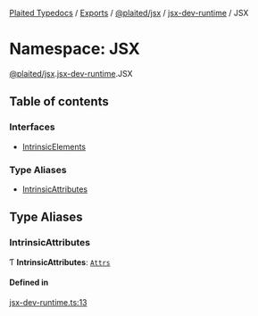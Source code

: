 [Plaited Typedocs](../README.md) / [Exports](../modules.md) / [@plaited/jsx](plaited_jsx.md) / [jsx-dev-runtime](plaited_jsx.jsx_dev_runtime.md) / JSX

# Namespace: JSX

[@plaited/jsx](plaited_jsx.md).[jsx-dev-runtime](plaited_jsx.jsx_dev_runtime.md).JSX

## Table of contents

### Interfaces

- [IntrinsicElements](../interfaces/plaited_jsx.jsx_dev_runtime.JSX.IntrinsicElements.md)

### Type Aliases

- [IntrinsicAttributes](plaited_jsx.jsx_dev_runtime.JSX.md#intrinsicattributes)

## Type Aliases

### IntrinsicAttributes

Ƭ **IntrinsicAttributes**: [`Attrs`](plaited_jsx.index.md#attrs)

#### Defined in

[jsx-dev-runtime.ts:13](https://github.com/plaited/plaited/blob/a7a2360/libs/jsx/src/jsx-dev-runtime.ts#L13)
